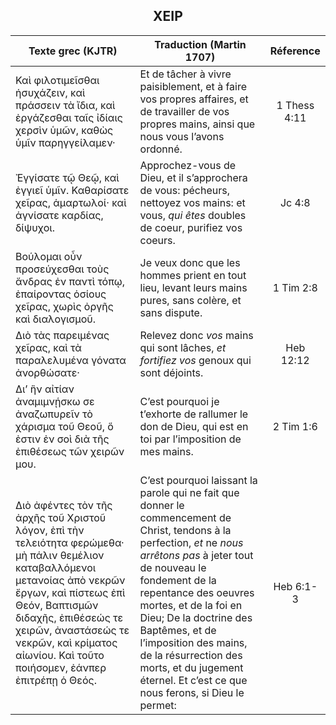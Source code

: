 <h2 align="center">ΧΕΙΡ</h2>

|Texte grec (KJTR)|Traduction (Martin 1707)|Réference|
|-----|-----|:---:
Καὶ φιλοτιμεῖσθαι ἡσυχάζειν, καὶ πράσσειν τὰ ἴδια, καὶ ἐργάζεσθαι ταῖς ἰδίαις χερσὶν ὑμῶν, καθὼς ὑμῖν παρηγγείλαμεν· |Et de tâcher à vivre paisiblement, et à faire vos propres affaires, et de travailler de vos propres mains, ainsi que nous vous l’avons ordonné.|1 Thess 4:11|
Ἐγγίσατε τῷ Θεῷ, καὶ ἐγγιεῖ ὑμῖν. Καθαρίσατε χεῖρας, ἁμαρτωλοί· καὶ ἁγνίσατε καρδίας, δίψυχοι.|Approchez-vous de Dieu, et il s’approchera de vous: pécheurs, nettoyez vos mains: et vous, _qui êtes_ doubles de coeur, purifiez vos coeurs.|Jc 4:8|
Βούλομαι οὖν προσεύχεσθαι τοὺς ἄνδρας ἐν παντὶ τόπῳ, ἐπαίροντας ὁσίους χεῖρας, χωρὶς ὀργῆς καὶ διαλογισμοῦ.|Je veux donc que les hommes prient en tout lieu, levant leurs mains pures, sans colère, et sans dispute.|1 Tim 2:8|
Διὸ τὰς παρειμένας χεῖρας, καὶ τὰ παραλελυμένα γόνατα ἀνορθώσατε·|Relevez donc _vos_ mains qui sont lâches, _et fortifiez vos_ genoux qui sont déjoints.|Heb 12:12|
Δι’ ἣν αἰτίαν ἀναμιμνῄσκω σε ἀναζωπυρεῖν τὸ χάρισμα τοῦ Θεοῦ, ὅ ἐστιν ἐν σοὶ διὰ τῆς ἐπιθέσεως τῶν χειρῶν μου.|C’est pourquoi je t’exhorte de rallumer le don de Dieu, qui est en toi par l’imposition de mes mains.|2 Tim 1:6|
 Διὸ ἀφέντες τὸν τῆς ἀρχῆς τοῦ Χριστοῦ λόγον, ἐπὶ τὴν τελειότητα φερώμεθα· μὴ πάλιν θεμέλιον καταβαλλόμενοι μετανοίας ἀπὸ νεκρῶν ἔργων, καὶ πίστεως ἐπὶ Θεόν, Βαπτισμῶν διδαχῆς, ἐπιθέσεώς τε χειρῶν, ἀναστάσεώς τε νεκρῶν, καὶ κρίματος αἰωνίου. Καὶ τοῦτο ποιήσομεν, ἐάνπερ ἐπιτρέπῃ ὁ Θεός.|C’est pourquoi laissant la parole qui ne fait que donner le commencement de Christ, tendons à la perfection, _et_ ne _nous arrêtons pas_ à jeter tout de nouveau le fondement de la repentance des oeuvres mortes, et de la foi en Dieu; De la doctrine des Baptêmes, et de l’imposition des mains, de la résurrection des morts, et du jugement éternel. Et c’est ce que nous ferons, si Dieu le permet: |Heb 6:1-3|
